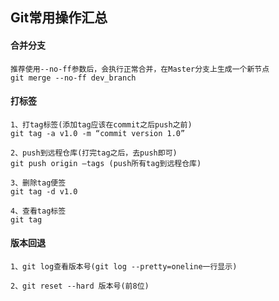 ## Git常用操作汇总

#### 合并分支
```
推荐使用--no-ff参数后，会执行正常合并，在Master分支上生成一个新节点
git merge --no-ff dev_branch

```

#### 打标签
```
1、打tag标签(添加tag应该在commit之后push之前)
git tag -a v1.0 -m “commit version 1.0”

2、push到远程仓库(打完tag之后，去push即可)
git push origin –tags (push所有tag到远程仓库)

3、删除tag便签
git tag -d v1.0

4、查看tag标签
git tag
```

#### 版本回退
```
1、git log查看版本号(git log --pretty=oneline一行显示)

2、git reset --hard 版本号(前8位)

```

